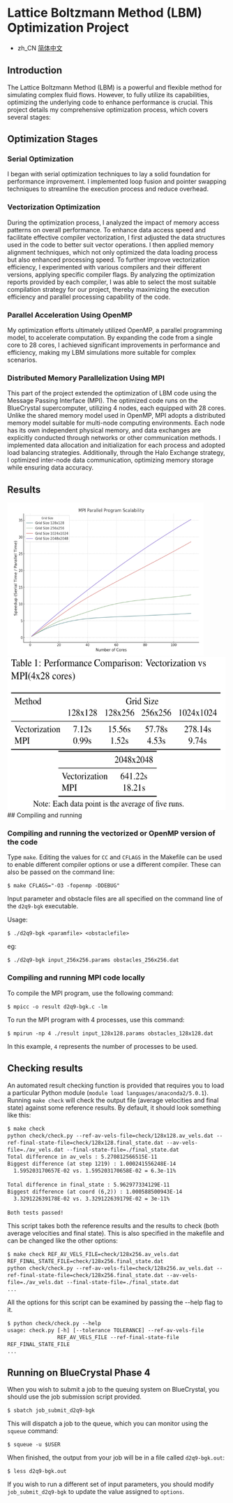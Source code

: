 
# Lattice Boltzmann Method (LBM) Optimization Project
- zh_CN [简体中文](/README.zh_CN.md)
## Introduction
The Lattice Boltzmann Method (LBM) is a powerful and flexible method for simulating complex fluid flows. However, to fully utilize its capabilities, optimizing the underlying code to enhance performance is crucial. This project details my comprehensive optimization process, which covers several stages:

## Optimization Stages

### Serial Optimization
I began with serial optimization techniques to lay a solid foundation for performance improvement. I implemented loop fusion and pointer swapping techniques to streamline the execution process and reduce overhead.

### Vectorization Optimization
During the optimization process, I analyzed the impact of memory access patterns on overall performance. To enhance data access speed and facilitate effective compiler vectorization, I first adjusted the data structures used in the code to better suit vector operations. I then applied memory alignment techniques, which not only optimized the data loading process but also enhanced processing speed. To further improve vectorization efficiency, I experimented with various compilers and their different versions, applying specific compiler flags. By analyzing the optimization reports provided by each compiler, I was able to select the most suitable compilation strategy for our project, thereby maximizing the execution efficiency and parallel processing capability of the code.

### Parallel Acceleration Using OpenMP
My optimization efforts ultimately utilized OpenMP, a parallel programming model, to accelerate computation. By expanding the code from a single core to 28 cores, I achieved significant improvements in performance and efficiency, making my LBM simulations more suitable for complex scenarios.

### Distributed Memory Parallelization Using MPI
This part of the project extended the optimization of LBM code using the Message Passing Interface (MPI). The optimized code runs on the BlueCrystal supercomputer, utilizing 4 nodes, each equipped with 28 cores. Unlike the shared memory model used in OpenMP, MPI adopts a distributed memory model suitable for multi-node computing environments. Each node has its own independent physical memory, and data exchanges are explicitly conducted through networks or other communication methods. I implemented data allocation and initialization for each process and adopted load balancing strategies. Additionally, through the Halo Exchange strategy, I optimized inter-node data communication, optimizing memory storage while ensuring data accuracy.

## Results
<img src="/pic/1.png" alt="scalability" width="450" height="350">
<img src="/pic/2.png" alt="speedup" width="500" height="350">
## Compiling and running

### Compiling and running the vectorized or OpenMP version of the code

Type `make`. Editing the values for `CC` and `CFLAGS` in the Makefile can be used to enable different compiler options or use a different compiler. These can also be passed on the command line:

    $ make CFLAGS="-O3 -fopenmp -DDEBUG"

Input parameter and obstacle files are all specified on the command line of the `d2q9-bgk` executable.

Usage:

    $ ./d2q9-bgk <paramfile> <obstaclefile>
eg:

    $ ./d2q9-bgk input_256x256.params obstacles_256x256.dat

### Compiling and running MPI code locally

To compile the MPI program, use the following command:

    $ mpicc -o result d2q9-bgk.c -lm

To run the MPI program with 4 processes, use this command:

    $ mpirun -np 4 ./result input_128x128.params obstacles_128x128.dat

In this example, `4` represents the number of processes to be used.

## Checking results

An automated result checking function is provided that requires you to load a particular Python module (`module load languages/anaconda2/5.0.1`). Running `make check` will check the output file (average velocities and final state) against some reference results. By default, it should look something like this:

    $ make check
    python check/check.py --ref-av-vels-file=check/128x128.av_vels.dat --ref-final-state-file=check/128x128.final_state.dat --av-vels-file=./av_vels.dat --final-state-file=./final_state.dat
    Total difference in av_vels : 5.270812566515E-11
    Biggest difference (at step 1219) : 1.000241556248E-14
      1.595203170657E-02 vs. 1.595203170658E-02 = 6.3e-11%

    Total difference in final_state : 5.962977334129E-11
    Biggest difference (at coord (6,2)) : 1.000588500943E-14
      3.329122639178E-02 vs. 3.329122639179E-02 = 3e-11%

    Both tests passed!

This script takes both the reference results and the results to check (both average velocities and final state). This is also specified in the makefile and can be changed like the other options:

    $ make check REF_AV_VELS_FILE=check/128x256.av_vels.dat REF_FINAL_STATE_FILE=check/128x256.final_state.dat
    python check/check.py --ref-av-vels-file=check/128x256.av_vels.dat --ref-final-state-file=check/128x256.final_state.dat --av-vels-file=./av_vels.dat --final-state-file=./final_state.dat
    ...

All the options for this script can be examined by passing the --help flag to it.

    $ python check/check.py --help
    usage: check.py [-h] [--tolerance TOLERANCE] --ref-av-vels-file
                    REF_AV_VELS_FILE --ref-final-state-file REF_FINAL_STATE_FILE
    ...


## Running on BlueCrystal Phase 4

When you wish to submit a job to the queuing system on BlueCrystal, you should use the job submission script provided.

    $ sbatch job_submit_d2q9-bgk

This will dispatch a job to the queue, which you can monitor using the
`squeue` command:

    $ squeue -u $USER

When finished, the output from your job will be in a file called
`d2q9-bgk.out`:

    $ less d2q9-bgk.out

If you wish to run a different set of input parameters, you should
modify `job_submit_d2q9-bgk` to update the value assigned to `options`.


